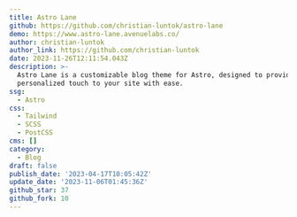 ```yaml
---
title: Astro Lane
github: https://github.com/christian-luntok/astro-lane
demo: https://www.astro-lane.avenuelabs.co/
author: christian-luntok
author_link: https://github.com/christian-luntok
date: 2023-11-26T12:11:54.043Z
description: >-
  Astro Lane is a customizable blog theme for Astro, designed to provide a
  personalized touch to your site with ease.
ssg:
  - Astro
css:
  - Tailwind
  - SCSS
  - PostCSS
cms: []
category:
  - Blog
draft: false
publish_date: '2023-04-17T10:05:42Z'
update_date: '2023-11-06T01:45:36Z'
github_star: 37
github_fork: 10
---
```

